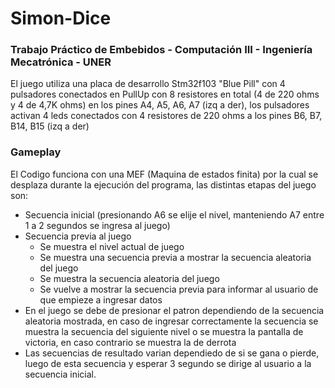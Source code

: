 # Simon-Dice
### Trabajo Práctico de Embebidos - Computación III - Ingeniería Mecatrónica - UNER
El juego utiliza una placa de desarrollo Stm32f103 "Blue Pill" con 4 pulsadores conectados en PullUp con 8 resistores en total (4 de 220 ohms y 4 de 4,7K ohms) en los pines A4, A5, A6, A7 (izq a der), los pulsadores activan 4 leds conectados con 4 resistores de 220 ohms a los pines B6, B7, B14, B15 (izq a der)

### Gameplay
El Codigo funciona con una MEF (Maquina de estados finita) por la cual se desplaza durante la ejecución del programa, las distintas etapas del juego son:

- Secuencia inicial (presionando A6 se elije el nivel, manteniendo A7 entre 1 a 2 segundos se ingresa al juego)
- Secuencia previa al juego
  - Se muestra el nivel actual de juego
  - Se muestra una secuencia previa a mostrar la secuencia aleatoria del juego
  - Se muestra la secuencia aleatoria del juego
  - Se vuelve a mostrar la secuencia previa para informar al usuario de que empieze a ingresar datos
- En el juego se debe de presionar el patron dependiendo de la secuencia aleatoria mostrada, en caso de ingresar correctamente la secuencia se muestra la secuencia del siguiente nivel o se muestra la pantalla de victoria, en caso contrario se muestra la de derrota
- Las secuencias de resultado varian dependiedo de si se gana o pierde, luego de esta secuencia y esperar 3 segundo se dirige al usuario a la secuencia inicial.


